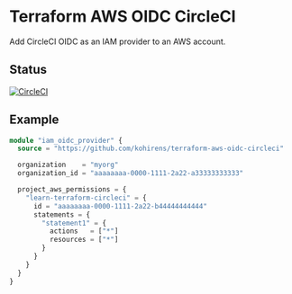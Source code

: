 # Terraform AWS OIDC CircleCI

Add CircleCI OIDC as an IAM provider to an AWS account.

## Status

[![CircleCI](https://dl.circleci.com/status-badge/img/gh/kohirens/terraform-aws-oidc-circleci/tree/main.svg?style=svg)](https://dl.circleci.com/status-badge/redirect/gh/kohirens/terraform-aws-oidc-circleci/tree/main)


## Example

```terraform
module "iam_oidc_provider" {
  source = "https://github.com/kohirens/terraform-aws-oidc-circleci"

  organization    = "myorg"
  organization_id = "aaaaaaaa-0000-1111-2a22-a33333333333"

  project_aws_permissions = {
    "learn-terraform-circleci" = {
      id = "aaaaaaaa-0000-1111-2a22-b44444444444"
      statements = {
        "statement1" = {
          actions   = ["*"]
          resources = ["*"]
        }
      }
    }
  }
}
```